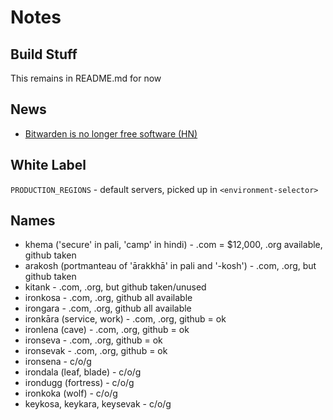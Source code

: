 # Notes

## Build Stuff

This remains in README.md for now

## News

* [Bitwarden is no longer free software (HN)](https://news.ycombinator.com/item?id=41893994)

## White Label

`PRODUCTION_REGIONS` - default servers, picked up in `<environment-selector>`

## Names

* khema ('secure' in pali, 'camp' in hindi) - .com = $12,000, .org available, github taken
* arakosh (portmanteau of 'ārakkhā' in pali and '-kosh') - .com, .org, but github taken
* kitank - .com, .org, but github taken/unused
* ironkosa - .com, .org, github all available
* irongara - .com, .org, github all available
* ironkāra (service, work) - .com, .org, github = ok
* ironlena (cave) - .com, .org, github = ok
* ironseva - .com, .org, github = ok
* ironsevak - .com, .org, github = ok
* ironsena - c/o/g
* irondala (leaf, blade) - c/o/g
* irondugg (fortress) - c/o/g
* ironkoka (wolf) - c/o/g
* keykosa, keykara, keysevak - c/o/g

